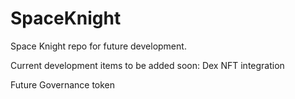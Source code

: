 # SpaceKnight
Space Knight repo for future development.

Current development items to be added soon:
Dex
NFT integration

Future
Governance token
